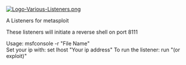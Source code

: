[![Logo-Various-Listeners.png](https://i.postimg.cc/HxFW0SQP/Logo-Various-Listeners.png)](https://postimg.cc/G8J1dxgk)

A Listeners for metasploit

These listeners will initiate a reverse shell on port 8111

Usage: msfconsole -r "File Name"      
Set your ip with: set lhost "Your ip address"
To run the listener: run "(or exploit)"
